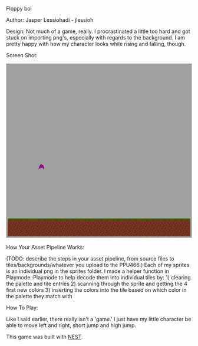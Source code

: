 Floppy boi

Author: Jasper Lessiohadi - jlessioh

Design: Not much of a game, really. I procrastinated a little too hard and got stuck on importing png's, especially with regards to the background. I am pretty happy with how my character looks while rising and falling, though.

Screen Shot:

![Screen Shot](screenshot.png)

How Your Asset Pipeline Works:

(TODO: describe the steps in your asset pipeline, from source files to tiles/backgrounds/whatever you upload to the PPU466.)
Each of my sprites is an individual png in the sprites folder. I made a helper function in Playmode::Playmode to help decode them into individual tiles by:
    1) clearing the palette and tile entries
    2) scanning through the sprite and getting the 4 first new colors
    3) inserting the colors into the tile based on which color in the palette they match with

How To Play:

Like I said earlier, there really isn't a 'game.' I just have my little character be able to move left and right, short jump and high jump. 

This game was built with [NEST](NEST.md).

